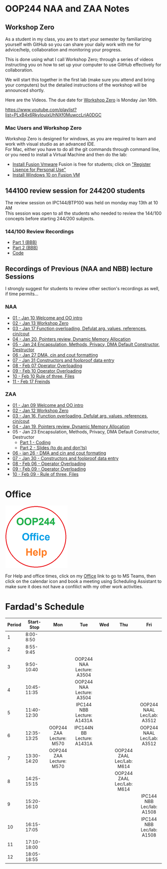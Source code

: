 # OOP244 NAA and ZAA Notes


## Workshop Zero
As a student in my class, you are to start your semester by familiarizing yourself with GitHub so you can share your daily work with me for advice/help, collaboration and monitoring your progress. 

This is done using what I call Workshop Zero; through a series of videos instructing you on how to set up your computer to use GitHub effectively for collaboration.
 
We will start this together in the first lab (make sure you attend and bring your computers) but the detailed instructions of the workshop will be announced shortly.

Here are the Videos. The due date for [Workshop Zero](https://www.youtube.com/playlist?list=PLxB4x6RkylouixUhNXf0MuwccLriA0DGC) is Monday Jan 16th.

https://www.youtube.com/playlist?list=PLxB4x6RkylouixUhNXf0MuwccLriA0DGC

### Mac Users and Workshop Zero
Workshop Zero is designed for windows, as you are required to learn and work with visual studio as an advanced IDE.<br />
For Mac, either you have to do all the git commands through command line, or you need to install a Virtual Machine and then do the lab:
- [Install Fusion Vmware](https://www.vmware.com/ca/products/fusion/fusion-evaluation.html) Fusion is free for students; click on ["Register Lisence for Personal Use"](https://customerconnect.vmware.com/web/vmware/evalcenter?p=fusion-player-personal) 
- [Install Windows 10 on Fusion VM](https://www.groovypost.com/howto/create-custom-virtual-machine-vmware-fusion/)

## 144100 review session  for 244200 students
The review session on IPC144/BTP100 was held on monday may 13th at 10 AM<br />
This session was open to all the students who needed to review the 144/100 concepts before starting 244/200 subjects.<br />

### 144/100 Review Recordings

- [Part 1 (BBB)](https://recordings.rna2.blindsidenetworks.com/senecacollege/142746f4e9d27ffabde29661522c53351062c6d5-1652708621059/capture/)
- [Part 2 (BBB)](https://recordings.rna2.blindsidenetworks.com/senecacollege/142746f4e9d27ffabde29661522c53351062c6d5-1652719820097/capture/)
- [Code](https://github.com/Seneca-244200/OOP244-NAA-and-ZAA-Notes/tree/main/144100Review)

## Recordings of Previous (NAA and NBB) lecture Sessions
I strongly suggest for students to review other section's recordings as well, if time permits...
### NAA
- [01 - Jan 10 Welcome and OO intro](https://youtu.be/VODzuPAUFDU)
- [02 - Jan 13 Workshop Zero](https://youtu.be/SfPAlLVOFh8)
- [03 - Jan 17 Function overloading, Defulat arg. values, references, cin/cout](https://youtu.be/R9M5c0FPIqM) 
- [04 - Jan 20, Pointers review, Dynamic Memory Allocation](https://youtu.be/DHpcdos-n2I)
- [05 - Jan 24 Encapsulation, Methods, Privacy, DMA Default Constructor, Destructor](https://youtu.be/bf_3zcudSXk)
- [06 - Jan 27 DMA, cin and cout formatting](https://youtu.be/pX9H-hA4gQ0)
- [07 - Jan 31 Constructors and foolproof data entry](https://youtu.be/3-GcmdPdlxY)
- [08 - Feb 07 Operator Overloading](https://youtu.be/dPGvLm18X2c)
- [09 - Feb 10 Operator Overloading](https://youtu.be/sVsWwxFpAZk)
- [10 - Feb 10 Rule of three, Files](https://youtu.be/ZhFzm8g54c0)
- [11 - Feb 17 Freinds](https://youtu.be/u4ZioDkkC2g)
### ZAA
- [01 - Jan 09 Welcome and OO intro](https://youtu.be/k2-i_HTruE4)
- [02 - Jan 12 Workshop Zero](https://youtu.be/tX8yihHl9dI)
- [03 - Jan 16, Function overloading, Defulat arg. values, references, cin/cout](https://youtu.be/G1UDVxcOhEg)
- [04 - Jan 19, Pointers review, Dynamic Memory Allocation](https://youtu.be/DJ0QLQtv4mI)
- 05 - Jan 23 Encapsulation, Methods, Privacy, DMA Default Constructor, Destructor
   - [Part 1 - Coding](https://youtu.be/MgFAef9XLZk)
   - [Part 2 - Slides (to do and don'ts)](https://youtu.be/8p8fi3qjh88) 
- [06 - jan 26 - DMA and cin and cout formating](https://youtu.be/xgEe2nSMSm8)
- [07 - Jan 30 - Constructors and foolproof data entry](https://youtu.be/ijeTDVgzfK8)
- [08 - Feb 06 - Operator Overloading](https://youtu.be/iv9K5O0X5bI)
- [09 - Feb 09 - Operator Overloading](https://youtu.be/R2fyqlP9VXg)
- [10 - Feb 09 - Rule of three, Files](https://youtu.be/th-rlD9CAL4)
# Office
[![Fardad Office](images/244Office.png)](https://teams.microsoft.com/l/channel/19%3aVPwdlcFX6UVD-3Rm_mrQt3qjO_lBKOEbisgwKSFK0Ls1%40thread.tacv2/General?groupId=a0cd7d51-8588-4fab-9ae0-7e08821c232b&tenantId=eb34f74a-58e7-4a8b-9e59-433e4c412757)

For Help and office times, click on my  [Office](https://teams.microsoft.com/l/channel/19%3adWp8NHtKn8C43A1EsfN70Dkxi00NNSdWT5H_5RzVDI41%40thread.tacv2/General?groupId=c8867f6e-1fdd-4571-851b-6f5907940a53&tenantId=eb34f74a-58e7-4a8b-9e59-433e4c412757)  link to go to MS Teams, then click on the calendar icon and book a meeting using Scheduling Assistant to make sure it does not have a confilict with my other work activities.

# Fardad's Schedule
| Period | Start-Stop  | Mon | Tue | Wed | Thu | Fri |
|--------|-------------|:-----------------:|:-----------------:|:-----------------:|:-----------------:|:-----------------:|
| 1      | 8:00-8:50   |     |     |     |      |    |
| 2      | 8:55-9:45   |     |     |     |      |     |
| 3      | 9:50-10:40  |     |   OOP244 NAA <br /> Lecture: A3504   |     |     |        |
| 4      | 10:45-11:35 |     |  OOP244 NAA <br /> Lecture: A3504  |     |    |      |
| 5      | 11:40-12:30 |   |  IPC144 NBB <br /> Lecture: A1431A   |     |     |  OOP244 NAAL <br /> Lec/Lab: A3512  |
| 6      | 12:35-13:25 |  OOP244 ZAA <br /> Lecture: M570   |  IPC144N BB <br /> Lecture: A1431A    |      |      |   OOP244 NAAL <br /> Lec/Lab: A3512     |
| 7      | 13:30-14:20 |  OOP244 ZAA <br /> Lecture: M570   |     |       |  OOP244 ZAAL <br /> Lec/Lab: M614    |      |
| 8      | 14:25-15:15 |     |       |     |  OOP244 ZAAL <br /> Lec/Lab: M614  |      |
| 9      | 15:20-16:10 |     |      |     |      |    IPC144 NBB <br /> Lec/lab: A1508    |
| 10     | 16:15-17:05 |     |   |    |      |   IPC144 NBB <br /> Lec/lab: A1508   |
| 11     | 17:10-18:00 |       |     |     |      |      |
| 12     | 18:05-18:55 |       |     |   |      |      |
